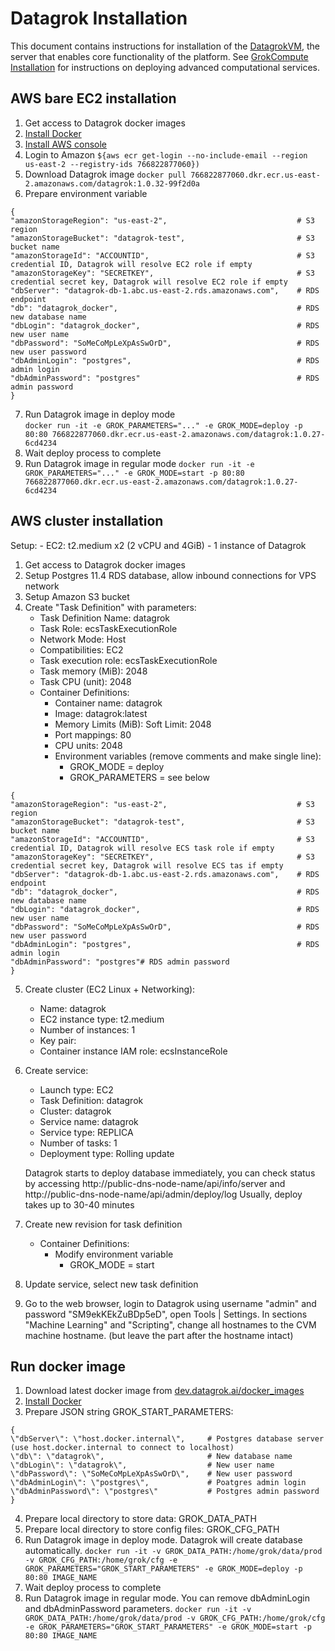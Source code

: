 <!-- TITLE: Datagrok Installation -->
<!-- SUBTITLE: -->

# Datagrok Installation

This document contains instructions for installation of the [DatagrokVM](architecture.md#datlas), 
the server that enables core functionality of the platform. See [GrokCompute Installation](compute-vm-install.md) for instructions
on deploying advanced computational services.  

## AWS bare EC2 installation

1. Get access to Datagrok docker images
2. [Install Docker](https://phoenixnap.com/kb/how-to-install-docker-on-ubuntu-18-04)
3. [Install AWS console](https://linuxhint.com/install_aws_cli_ubuntu/) 
4. Login to Amazon `${aws ecr get-login --no-include-email --region us-east-2 --registry-ids 766822877060})`
5. Download Datagrok image `docker pull 766822877060.dkr.ecr.us-east-2.amazonaws.com/datagrok:1.0.32-99f2d0a` 
6. Prepare environment variable
 ```GROK_PARAMETERS
{
"amazonStorageRegion": "us-east-2",                             # S3 region
"amazonStorageBucket": "datagrok-test",                         # S3 bucket name
"amazonStorageId": "ACCOUNTID",                                 # S3 credential ID, Datagrok will resolve EC2 role if empty
"amazonStorageKey": "SECRETKEY",                                # S3 credential secret key, Datagrok will resolve EC2 role if empty
"dbServer": "datagrok-db-1.abc.us-east-2.rds.amazonaws.com",    # RDS endpoint
"db": "datagrok_docker",                                        # RDS new database name
"dbLogin": "datagrok_docker",                                   # RDS new user name
"dbPassword": "SoMeCoMpLeXpAsSwOrD",                            # RDS new user password
"dbAdminLogin": "postgres",                                     # RDS admin login
"dbAdminPassword": "postgres"                                   # RDS admin password
}                                  
```     
7. Run Datagrok image in deploy mode      
`docker run -it -e GROK_PARAMETERS="..." -e GROK_MODE=deploy -p 80:80 766822877060.dkr.ecr.us-east-2.amazonaws.com/datagrok:1.0.27-6cd4234`
8. Wait deploy process to complete
9. Run Datagrok image in regular mode
`docker run -it -e GROK_PARAMETERS="..." -e GROK_MODE=start -p 80:80 766822877060.dkr.ecr.us-east-2.amazonaws.com/datagrok:1.0.27-6cd4234`


## AWS cluster installation

Setup: 
    - EC2: t2.medium x2 (2 vCPU and 4GiB)
    - 1 instance of Datagrok

1. Get access to Datagrok docker images
2. Setup Postgres 11.4 RDS database, allow inbound connections for VPS network
3. Setup Amazon S3 bucket
4. Create "Task Definition" with parameters:
    - Task Definition Name: datagrok
    - Task Role: ecsTaskExecutionRole
    - Network Mode: Host
    - Compatibilities: EC2
    - Task execution role: ecsTaskExecutionRole
    - Task memory (MiB): 2048
    - Task CPU (unit): 2048
    - Container Definitions:
        * Container name: datagrok
        * Image: datagrok:latest
        * Memory Limits (MiB): Soft Limit: 2048
        * Port mappings: 80
        * CPU units: 2048
        * Environment variables (remove comments and make single line): 
            - GROK_MODE = deploy
            - GROK_PARAMETERS = see below
 ```GROK_PARAMETERS
{
"amazonStorageRegion": "us-east-2",                             # S3 region
"amazonStorageBucket": "datagrok-test",                         # S3 bucket name
"amazonStorageId": "ACCOUNTID",                                 # S3 credential ID, Datagrok will resolve ECS task role if empty
"amazonStorageKey": "SECRETKEY",                                # S3 credential secret key, Datagrok will resolve ECS tas if empty
"dbServer": "datagrok-db-1.abc.us-east-2.rds.amazonaws.com",    # RDS endpoint
"db": "datagrok_docker",                                        # RDS new database name
"dbLogin": "datagrok_docker",                                   # RDS new user name
"dbPassword": "SoMeCoMpLeXpAsSwOrD",                            # RDS new user password
"dbAdminLogin": "postgres",                                     # RDS admin login
"dbAdminPassword": "postgres"# RDS admin password
}                                  
```           
           
5. Create cluster (EC2 Linux + Networking):
    - Name: datagrok
    - EC2 instance type: t2.medium
    - Number of instances: 1
    - Key pair: <your ssh key pair>
    - Container instance IAM role: ecsInstanceRole
6. Create service:
    - Launch type: EC2
    - Task Definition: datagrok
    - Cluster: datagrok
    - Service name: datagrok
    - Service type: REPLICA
    - Number of tasks: 1
    - Deployment type: Rolling update
    
    Datagrok starts to deploy database immediately, you can check status by accessing http://public-dns-node-name/api/info/server and
    http://public-dns-node-name/api/admin/deploy/log
    Usually, deploy takes up to 30-40 minutes
    
7. Create new revision for task definition
    - Container Definitions:
        * Modify environment variable
            - GROK_MODE = start
8. Update service, select new task definition
9. Go to the web browser, login to Datagrok using username "admin" and password "SM9ekKEkZuBDp5eD", open Tools | Settings. 
   In sections "Machine Learning" and "Scripting", change all hostnames to the CVM machine hostname. 
  (but leave the part after the hostname intact)
  
## Run docker image
  
1. Download latest docker image from [dev.datagrok.ai/docker_images](https://dev.datagrok.ai/docker_images)
2. [Install Docker](https://phoenixnap.com/kb/how-to-install-docker-on-ubuntu-18-04)
3. Prepare JSON string GROK_START_PARAMETERS:
 ```
{
\"dbServer\": \"host.docker.internal\",     # Postgres database server (use host.docker.internal to connect to localhost)
\"db\": \"datagrok\",                       # New database name
\"dbLogin\": \"datagrok\",                  # New user name
\"dbPassword\": \"SoMeCoMpLeXpAsSwOrD\",    # New user password
\"dbAdminLogin\": \"postgres\",             # Poatgres admin login
\"dbAdminPassword\": \"postgres\"           # Postgres admin password
}                                  
```  
4. Prepare local directory to store data: GROK_DATA_PATH   
5. Prepare local directory to store config files: GROK_CFG_PATH   
6. Run Datagrok image in deploy mode. Datagrok will create database automatically. 
`docker run -it -v GROK_DATA_PATH:/home/grok/data/prod -v GROK_CFG_PATH:/home/grok/cfg -e GROK_PARAMETERS="GROK_START_PARAMETERS" -e GROK_MODE=deploy -p 80:80 IMAGE_NAME`
7. Wait deploy process to complete
8. Run Datagrok image in regular mode. You can remove dbAdminLogin and dbAdminPassword parameters.
`docker run -it -v GROK_DATA_PATH:/home/grok/data/prod -v GROK_CFG_PATH:/home/grok/cfg -e GROK_PARAMETERS="GROK_START_PARAMETERS" -e GROK_MODE=start -p 80:80 IMAGE_NAME`



